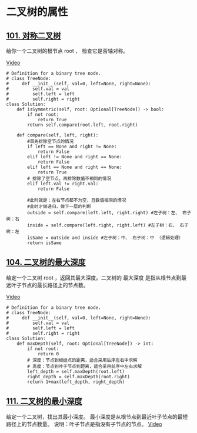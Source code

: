 # 二叉树的属性

## [101. 对称二叉树](https://leetcode.cn/problems/symmetric-tree/description/)
给你一个二叉树的根节点 root ， 检查它是否轴对称。

[Video](https://www.bilibili.com/video/BV1ue4y1Y7Mf?vd_source=2242793e3815d8c255d1ee53ee2883ed&spm_id_from=333.788.videopod.sections)
```
# Definition for a binary tree node.
# class TreeNode:
#     def __init__(self, val=0, left=None, right=None):
#         self.val = val
#         self.left = left
#         self.right = right
class Solution:
    def isSymmetric(self, root: Optional[TreeNode]) -> bool:
        if not root:
            return True
        return self.compare(root.left, root.right)

    def compare(self, left, right):
        #首先排除空节点的情况
        if left == None and right != None:
            return False
        elif left != None and right == None:
            return False
        elif left == None and right == None:
            return True
        # 排除了空节点，再排除数值不相同的情况
        elif left.val != right.val:
            return False
        
        #此时就是：左右节点都不为空，且数值相同的情况
        #此时才做递归，做下一层的判断
        outside = self.compare(left.left, right.right) #左子树：左、 右子树：右
        inside = self.compare(left.right, right.left) #左子树：右、 右子树：左
        isSame = outside and inside #左子树：中、 右子树：中 （逻辑处理）
        return isSame
```

## [104. 二叉树的最大深度](https://leetcode.cn/problems/maximum-depth-of-binary-tree/description/)
给定一个二叉树 root ，返回其最大深度。二叉树的 最大深度 是指从根节点到最远叶子节点的最长路径上的节点数。

[Video](https://www.bilibili.com/video/BV1Gd4y1V75u?vd_source=2242793e3815d8c255d1ee53ee2883ed&spm_id_from=333.788.videopod.sections)
```
# Definition for a binary tree node.
# class TreeNode:
#     def __init__(self, val=0, left=None, right=None):
#         self.val = val
#         self.left = left
#         self.right = right
class Solution:
    def maxDepth(self, root: Optional[TreeNode]) -> int:
        if not root:
            return 0
        # 深度：节点到根结点的距离，适合采用后序左右中求解
        # 高度：节点到叶子节点到距离，适合采用前序中左右求解
        left_depth = self.maxDepth(root.left)
        right_depth = self.maxDepth(root.right)
        return 1+max(left_depth, right_depth)
```    
## [111. 二叉树的最小深度](https://leetcode.cn/problems/minimum-depth-of-binary-tree/description/)
给定一个二叉树，找出其最小深度。
最小深度是从根节点到最近叶子节点的最短路径上的节点数量。
说明：叶子节点是指没有子节点的节点。
[Video](https://www.bilibili.com/video/BV1QD4y1B7e2/?vd_source=2242793e3815d8c255d1ee53ee2883ed)
